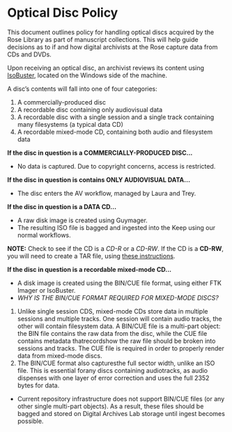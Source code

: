 # Optical Disc Policy

This document outlines policy for handling optical discs acquired by the Rose Library as part of manuscript collections. 
This will help guide decisions as to if and how digital archivists at the Rose capture data from CDs and DVDs.

Upon receiving an optical disc, an archivist reviews its content using [IsoBuster](http://www.isobuster.com), located on the Windows side of the machine. 

A disc’s contents will fall into one of four categories:
1. A commercially-produced disc
2. A recordable disc containing only audiovisual data
3. A recordable disc with a single session and a single track containing many filesystems (a typical data CD)
4. A recordable mixed-mode CD, containing both audio and filesystem data

**If the disc in question is a COMMERCIALLY-PRODUCED DISC...**
- No data is captured. Due to copyright concerns, access is restricted.

**If the disc in question is contains ONLY AUDIOVISUAL DATA...**
- The disc enters the AV workflow, managed by Laura and Trey.

**If the disc in question is a DATA CD...**
- A raw disk image is created using Guymager.
- The resulting ISO file is bagged and ingested into the Keep using our normal workflows.

**NOTE:** Check to see if the CD is a *CD-R* or a *CD-RW*. If the CD is a **CD-RW**, you will need to create a TAR file, using [these instructions](https://github.com/rose-collectionservices/digital-archives/blob/master/Tier%201/Imaging/TAR_Files.md). 

**If the disc in question is a recordable mixed-mode CD...**
- A disk image is created using the BIN/CUE file format, using either FTK Imager or IsoBuster.
- *WHY IS THE BIN/CUE FORMAT REQUIRED FOR MIXED-MODE DISCS?*
1. Unlike single session CDS, mixed-mode CDs store data in multiple sessions and multiple tracks. 
One session will contain audio tracks, the other will contain filesystem data. 
A BIN/CUE file is a multi-part object: the BIN file contains the raw data from the disc, while the CUE file 
contains metadata thatrecordshow the raw file should be broken into sessions and tracks. 
The CUE file is required in order to properly render data from mixed-mode discs.
2. The BIN/CUE format also capturesthe full sector width, unlike an ISO file. This is essential forany discs 
containing audiotracks, as audio dispenses with one layer of error correction and uses the full 2352 bytes for data.

- Current repository infrastructure does not support BIN/CUE files (or any other single multi-part objects). 
As a result, these files should be bagged and stored on Digital Archives Lab storage until ingest becomes possible.

